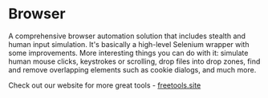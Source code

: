 # Browser

A comprehensive browser automation solution that includes stealth and human input simulation. It's basically a high-level Selenium wrapper with some improvements. More interesting things you can do with it: simulate human mouse clicks, keystrokes or scrolling, drop files into drop zones, find and remove overlapping elements such as cookie dialogs, and much more.

Check out our website for more great tools - [freetools.site](https://freetools.site/)
